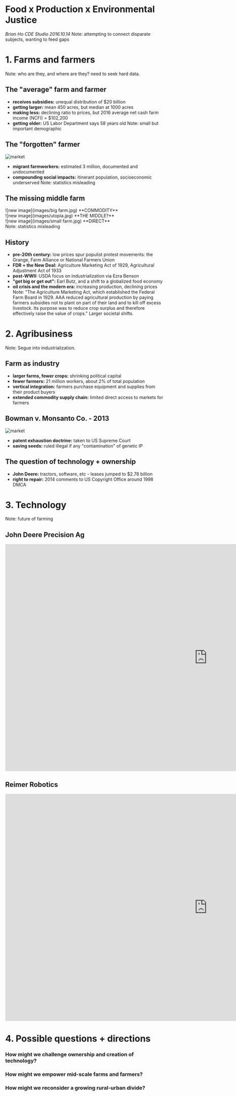 # Food x Production x Environmental Justice
 *Brian Ho    CDE Studio    2016.10.14*
Note: attempting to connect disparate subjects, wanting to feed gaps



# 1. Farms and farmers
Note: who are they, and where are they? need to seek hard data.


## The "average" farm and farmer
- **receives subsidies:** unequal distribution of $20 billion
- **getting larger:** mean 450 acres, but median at 1000 acres
- **making less:** declining ratio to prices, but 2016 average net cash farm income (NCFI) = $102,200
- **getting older:** US Labor Department says 58 years old
Note: small but important demographic


## The "forgotten" farmer
![market](images/farming.jpg)
- **migrant farmworkers:** estimated 3 million, documented and undocumented
- **compounding social impacts:** itinerant population, socioeconomic underserved
Note: statistics misleading


## The missing middle farm
<div class="flex-container">
  <div class="flex-item" style="-webkit-flex: 1; flex: 1;"><span class="fragment" data-fragment-index="1">![new image](images/big farm.jpg) **COMMODITY**</span></div>
  <div class="flex-item" style="-webkit-flex: 1; flex: 1;"><span class="fragment" data-fragment-index="3">![new image](images/utopia.jpg) **THE MIDDLE?**</span></div>
  <div class="flex-item" style="-webkit-flex: 1; flex: 1;"><span class="fragment" data-fragment-index="2">![new image](images/small farm.jpg) **DIRECT**</span></div>
</div>
Note: statistics misleading


## History
- **pre-20th century:** low prices spur populist protest movements: the Grange, Farm Alliance or National Farmers Union
- **FDR + the New Deal:** Agriculture Marketing Act of 1929, Agricultural Adjustment Act of 1933
- **post-WWII:** USDA focus on industrialization via Ezra Benson
- **"get big or get out":** Earl Butz, and a shift to a globalized food economy
- **oil crisis and the modern era:** increasing production, declining prices
Note: "The Agriculture Marketing Act, which established the Federal Farm Board in 1929. AAA reduced agricultural production by paying farmers subsidies not to plant on part of their land and to kill off excess livestock. Its purpose was to reduce crop surplus and therefore effectively raise the value of crops." Larger societal shifts.



# 2. Agribusiness
Note: Segue into industrialization.


## Farm as industry
- **larger farms, fewer crops:** shrinking political capital
- **fewer farmers:** 21 million workers, about 2% of total population
- **vertical integration:** farmers purchase equipment and supplies from their product buyers
- **extended commodity supply chain:** limited direct access to markets for farmers


## Bowman v. Monsanto Co. - 2013
![market](images/bowman.jpg)
- **patent exhaustion doctrine:** taken to US Supreme Court
- **saving seeds:** ruled illegal if any "contamination" of genetic IP


## The question of technology + ownership
- **John Deere:** tractors, software, etc - leases jumped to $2.78 billion
- **right to repair:** 2014 comments to US Copyright Office around 1998 DMCA



# 3. Technology
Note: future of farming


## John Deere Precision Ag
<iframe src="https://www.youtube.com/embed/jEh5-zZ9jUg" frameborder="0" width="1280" height="720" frameborder="0" webkitallowfullscreen mozallowfullscreen allowfullscreen></iframe>


## Reimer Robotics
<iframe src="https://www.youtube.com/embed/mYEHvuDq2Fs" frameborder="0" width="1280" height="720" frameborder="0" webkitallowfullscreen mozallowfullscreen allowfullscreen></iframe>



# 4. Possible questions + directions


<h3 class="fragment">How might we challenge ownership and creation of technology?</h3 class="fragment">
<h3 class="fragment">How might we empower mid-scale farms and farmers?</h3 class="fragment">
<h3 class="fragment">How might we reconsider a growing rural-urban divide?</h3 class="fragment">
